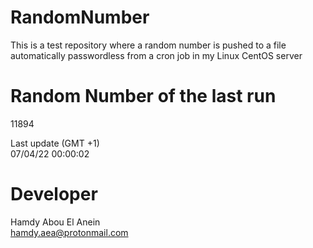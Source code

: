 # RandomNumber    
This is a test repository where a random number is pushed to a file automatically passwordless from a cron job in my Linux CentOS server    
# Random Number of the last run   
11894
      
Last update (GMT +1)    
07/04/22 00:00:02
# Developer    
Hamdy Abou El Anein   
hamdy.aea@protonmail.com
